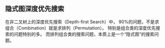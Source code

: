 ## 隐式图深度优先搜索
在非二叉树上的深度优先搜索（Depth-first Search）中，
90%的问题，不是求组合（Combination）就是求排列（Permutation）。
特别是组合类的深度优先搜索的问题特别的多。
而排列组合类的搜索问题，本质上是一个“隐式图”的搜索问题。

